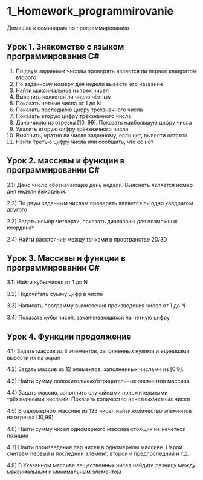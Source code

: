 # 1_Homework_programmirovanie
Домашка к семинарам по программированию
 ## Урок 1. Знакомство с языком программирования С#
1) По двум заданным числам проверять является ли первое квадратом второго
2) По заданному номеру дня недели вывести его название
3) Найти максимальное из трех чисел
4) Выяснить является ли число чётным
5) Показать четные числа от 1 до N
6) Показать последнюю цифру трёхзначного числа
7) Показать вторую цифру трёхзначного числа
8) Дано число из отрезка [10, 99]. Показать наибольшую цифру числа
9) Удалить вторую цифру трёхзначного числа
10) Выяснить, кратно ли число заданному, если нет, вывести остаток.
11) Найти третью цифру числа или сообщить, что её нет

 ## Урок 2. массивы и функции в программировании С#
 2.1) Дано число обозначающее день недели. Выяснить является номер дня недели выходным.

 2.2) По двум заданным числам проверять является ли одно квадратом другого

 2.3) Задать номер четверти, показать диапазоны для возможных координат

 2.4) Найти расстояние между точками в пространстве 2D/3D

## Урок 3. Массивы и функции в программировании С#
3.1) Найти кубы чисел от 1 до N

3.2) Подсчитать сумму цифр в числе

3.3) Написать программу вычисления произведения чисел от 1 до N

3.4) Показать кубы чисел, заканчивающихся на четную цифру

## Урок 4. Функции продолжение

4.1) Задать массив из 8 элементов, заполненных нулями и единицами вывести их на экран

4.2)  Задать массив из 12 элементов, заполненных числами из [0,9].

4.3) Найти сумму положительных/отрицательных элементов массива

4.4)  Задать массив, заполнить случайными положительными трёхзначными числами. Показать количество нечетных\четных чисел

4.5) В одномерном массиве из 123 чисел найти количество элементов из отрезка [10,99]

4.6) Найти сумму чисел одномерного массива стоящих на нечетной позиции

4.7) Найти произведение пар чисел в одномерном массиве. Парой считаем первый и последний элемент, второй и предпоследний и т.д.

4.8) В Указанном массиве вещественных чисел найдите разницу между максимальным и минимальным элементом